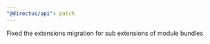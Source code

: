 ```yaml
---
"@directus/api": patch
---
```


Fixed the extensions migration for sub extensions of module bundles
